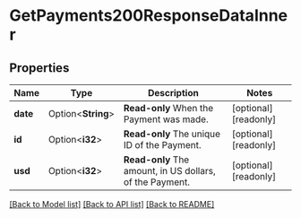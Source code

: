 # GetPayments200ResponseDataInner

## Properties

Name | Type | Description | Notes
------------ | ------------- | ------------- | -------------
**date** | Option<**String**> | __Read-only__ When the Payment was made. | [optional][readonly]
**id** | Option<**i32**> | __Read-only__ The unique ID of the Payment. | [optional][readonly]
**usd** | Option<**i32**> | __Read-only__ The amount, in US dollars, of the Payment. | [optional][readonly]

[[Back to Model list]](../README.md#documentation-for-models) [[Back to API list]](../README.md#documentation-for-api-endpoints) [[Back to README]](../README.md)


